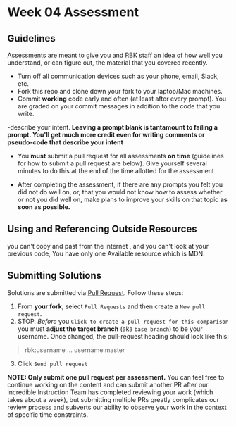 # Week 04 Assessment

## Guidelines

Assessments are meant to give you and RBK staff an idea of how well you understand, or can figure out, the material that you covered recently.

- Turn off all communication devices such as your phone, email, Slack, etc.
- Fork this repo and clone down your fork to your laptop/Mac machines.
- Commit **working** code early and often (at least after every prompt). You are graded on your commit messages in addition to the code that you write.

-describe your intent. **Leaving a prompt blank is tantamount to failing a prompt. You'll get much more credit even for writing comments or pseudo-code that describe your intent**

- You **must** submit a pull request for all assessments **on time** (guidelines for how to submit a pull request are below). Give yourself several minutes to do this at the end of the time allotted for the assessment

- After completing the assessment, if there are any prompts you felt you did not do well on, or, that you would not know how to assess whether or not you did well on, make plans to improve your skills on that topic **as soon as possible.**

## Using and Referencing Outside Resources

you can't copy and past from the internet , and you can't look at your previous code, You have only one Available resource which is MDN.

## Submitting Solutions

Solutions are submitted via [Pull Request](https://help.github.com/articles/using-pull-requests). Follow these steps:

1. From **your fork**, select `Pull Requests` and then create a `New pull request`.
2. STOP. _Before_ you `Click to create a pull request for this comparison` you must **adjust the target branch** (aka `base branch`) to be your username. Once changed, the pull-request heading should look like this:

> rbk:username ... username:master

3. Click `Send pull request`

**NOTE: Only submit one pull request per assessment.** You can feel free to continue working on the content and can submit another PR after our incredible Instruction Team has completed reviewing your work (which takes about a week), but submitting multiple PRs greatly complicates our review process and subverts our ability to observe your work in the context of specific time constraints.
